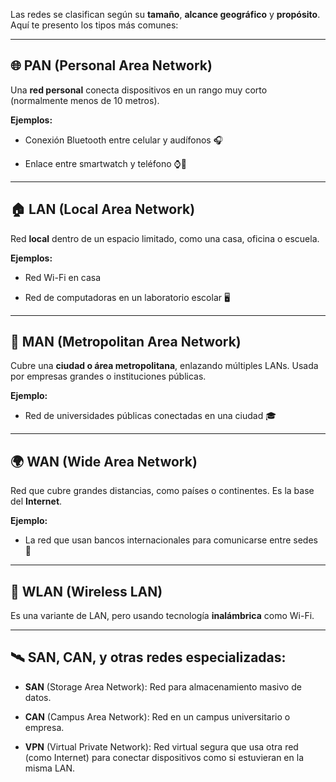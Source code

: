 Las redes se clasifican según su **tamaño**, **alcance geográfico** y **propósito**. Aquí te presento los tipos más comunes:

---

## 🌐 PAN (Personal Area Network)

Una **red personal** conecta dispositivos en un rango muy corto (normalmente menos de 10 metros).

**Ejemplos:**

- Conexión Bluetooth entre celular y audífonos 🎧
    
- Enlace entre smartwatch y teléfono ⌚📱
    

---

## 🏠 LAN (Local Area Network)

Red **local** dentro de un espacio limitado, como una casa, oficina o escuela.

**Ejemplos:**

- Red Wi-Fi en casa
    
- Red de computadoras en un laboratorio escolar 🖥️
    

---

## 🏢 MAN (Metropolitan Area Network)

Cubre una **ciudad o área metropolitana**, enlazando múltiples LANs. Usada por empresas grandes o instituciones públicas.

**Ejemplo:**

- Red de universidades públicas conectadas en una ciudad 🎓
    

---

## 🌍 WAN (Wide Area Network)

Red que cubre grandes distancias, como países o continentes. Es la base del **Internet**.

**Ejemplo:**

- La red que usan bancos internacionales para comunicarse entre sedes 🏦
    

---

## 📡 WLAN (Wireless LAN)

Es una variante de LAN, pero usando tecnología **inalámbrica** como Wi-Fi.

---

## 🛰️ SAN, CAN, y otras redes especializadas:

- **SAN** (Storage Area Network): Red para almacenamiento masivo de datos.
    
- **CAN** (Campus Area Network): Red en un campus universitario o empresa.
    
- **VPN** (Virtual Private Network): Red virtual segura que usa otra red (como Internet) para conectar dispositivos como si estuvieran en la misma LAN.